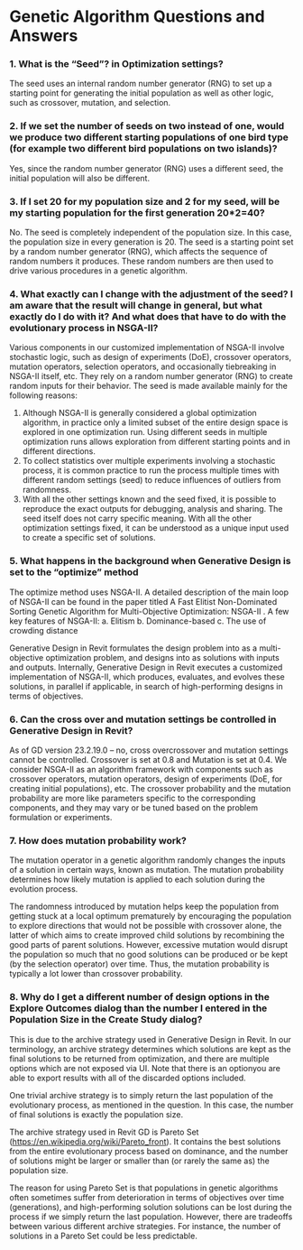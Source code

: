 # Genetic Algorithm Questions and Answers


### 1. What is the “Seed”? in Optimization settings?

The seed uses an internal random number generator (RNG) to set up a starting point for generating the initial population as well as other logic, such as crossover, mutation, and selection. 

### 2. If we set the number of seeds on two instead of one, would we produce two different starting populations of one bird type (for example two different bird populations on two islands)?

Yes, since the random number generator (RNG) uses a different seed, the initial population will also be different.

### 3. If I set 20 for my population size and 2 for my seed, will be my starting population for the first generation 20*2=40?

No. The seed is completely independent of the population size. In this case, the population size in every generation is 20. The seed is a starting point set by a random number generator (RNG), which affects the sequence of random numbers it produces. These random numbers are then used to drive various procedures in a genetic algorithm.

### 4. What exactly can I change with the adjustment of the seed? I am aware that the result will change in general, but what exactly do I do with it? And what does that have to do with the evolutionary process in NSGA-II?

Various components in our customized implementation of NSGA-II involve stochastic logic, such as design of experiments (DoE), crossover operators, mutation operators, selection operators, and occasionally tiebreaking in NSGA-II itself, etc. They rely on a random number generator (RNG) to create random inputs for their behavior.
The seed is made available mainly for the following reasons:
1.	Although NSGA-II is generally considered a global optimization algorithm, in practice only a limited subset of the entire design space is explored in one optimization run. Using different seeds in multiple optimization runs allows exploration from different starting points and in different directions.
2.	To collect statistics over multiple experiments involving a stochastic process, it is common practice to run the process multiple times with different random settings (seed) to reduce influences of outliers from randomness.
3.	With all the other settings known and the seed fixed, it is possible to reproduce the exact outputs for debugging, analysis and sharing.
The seed itself does not carry specific meaning. With all the other optimization settings fixed, it can be understood as a unique input used to create a specific set of solutions.

### 5.	What happens in the background when Generative Design is set to the “optimize” method

The optimize method uses NSGA-II.  A detailed description of the main loop of NSGA-II can be found in the paper titled A Fast Elitist Non-Dominated Sorting Genetic Algorithm for Multi-Objective Optimization: NSGA-II . A few key features of NSGA-II:
a.	Elitism
b.	Dominance-based
c.	The use of crowding distance

Generative Design in Revit formulates the design problem into as a multi-objective optimization problem, and designs into as solutions with inputs and outputs. Internally, Generative Design in Revit executes a customized implementation of NSGA-II, which produces, evaluates, and evolves these solutions, in parallel if applicable, in search of high-performing designs in terms of objectives.

### 6.	Can the cross over and mutation settings be controlled in Generative Design in Revit?

As of GD version 23.2.19.0 – no, cross overcrossover and mutation settings cannot be controlled.  Crossover is set at 0.8 and Mutation is set at 0.4.   We consider NSGA-II as an algorithm framework with components such as crossover operators, mutation operators, design of experiments (DoE, for creating initial populations), etc. The crossover probability and the mutation probability are more like parameters specific to the corresponding components, and they may vary or be tuned based on the problem formulation or experiments. 

### 7.	How does mutation probability work?

The mutation operator in a genetic algorithm randomly changes the inputs of a solution in certain ways, known as mutation. The mutation probability determines how likely mutation is applied to each solution during the evolution process.

The randomness introduced by mutation helps keep the population from getting stuck at a local optimum prematurely by encouraging the population to explore directions that would not be possible with crossover alone, the latter of which aims to create improved child solutions by recombining the good parts of parent solutions. However, excessive mutation would disrupt the population so much that no good solutions can be produced or be kept (by the selection operator) over time. Thus, the mutation probability is typically a lot lower than crossover probability.

### 8.	Why do I get a different number of design options in the Explore Outcomes dialog than the number I entered in the Population Size in the Create Study dialog?

This is due to the archive strategy used in Generative Design in Revit. In our terminology, an archive strategy determines which solutions are kept as the final solutions to be returned from optimization, and there are multiple options which are not exposed via UI.  Note that there is an optionyou are able to export results with all of the discarded options included. 

One trivial archive strategy is to simply return the last population of the evolutionary process, as mentioned in the question. In this case, the number of final solutions is exactly the population size.

The archive strategy used in Revit GD is Pareto Set (https://en.wikipedia.org/wiki/Pareto_front). It contains the best solutions from the entire evolutionary process based on dominance, and the number of solutions might be larger or smaller than (or rarely the same as) the population size.

The reason for using Pareto Set is that populations in genetic algorithms often sometimes suffer from deterioration in terms of objectives over time (generations), and high-performing solution solutions can be lost during the process if we simply return the last population. However, there are tradeoffs between various different archive strategies. For instance, the number of solutions in a Pareto Set could be less predictable.


